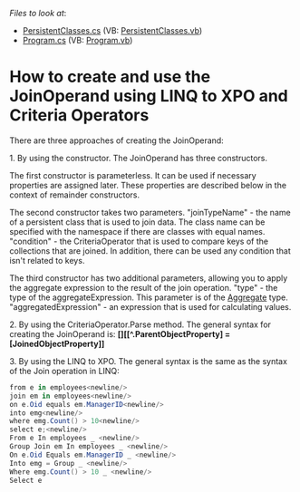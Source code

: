 <!-- default file list -->
*Files to look at*:

* [PersistentClasses.cs](./CS/E1883/PersistentClasses.cs) (VB: [PersistentClasses.vb](./VB/E1883/PersistentClasses.vb))
* [Program.cs](./CS/E1883/Program.cs) (VB: [Program.vb](./VB/E1883/Program.vb))
<!-- default file list end -->
# How to create and use the JoinOperand using LINQ to XPO and Criteria Operators


<p>There are three approaches of creating the JoinOperand:</p><p>1. By using the constructor. The JoinOperand has three constructors. </p><p>The first constructor is parameterless. It can be used if necessary properties are assigned later. These properties are described below in the context of remainder constructors. </p><p>The second constructor takes two parameters. "joinTypeName" - the name of a persistent class that is used to join data. The class name can be specified with the namespace if there are classes with equal names. "condition" - the CriteriaOperator that is used to compare keys of the collections that are joined. In addition, there can be used any condition that isn't related to keys.</p><p>The third constructor has two additional parameters, allowing you to apply the aggregate expression to the result of the join operation. "type" - the type of the aggregateExpression. This parameter is of the <a href="http://documentation.devexpress.com/#CoreLibraries/DevExpressDataFilteringAggregateEnumtopic"><u>Aggregate</u></a> type. "aggregatedExpression" - an expression that is used for calculating values.</p><p>2. By using the CriteriaOperator.Parse method. The general syntax for creating the JoinOperand is: <strong>[<JoinTypeName>][[^.ParentObjectProperty] = [JoinedObjectProperty]]</strong></p><p>3. By using the LINQ to XPO. The general syntax is the same as the syntax of the Join operation in LINQ:</p>

```cs
from e in employees<newline/>
join em in employees<newline/>
on e.Oid equals em.ManagerID<newline/>
into emg<newline/>
where emg.Count() > 10<newline/>
select e;<newline/>
From e In employees _ <newline/>
Group Join em In employees _ <newline/>
On e.Oid Equals em.ManagerID _ <newline/>
Into emg = Group _ <newline/>
Where emg.Count() > 10 _ <newline/>
Select e
```

<p> </p>

<br/>


